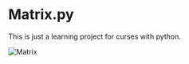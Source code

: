 # Matrix.py

This is just a learning project for curses with python.

![Matrix](http://i.imgur.com/rPLt8eL.gifv)

